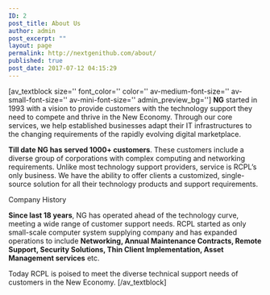 ```yaml
---
ID: 2
post_title: About Us
author: admin
post_excerpt: ""
layout: page
permalink: http://nextgenithub.com/about/
published: true
post_date: 2017-07-12 04:15:29
---
```

[av_textblock size='' font_color='' color='' av-medium-font-size='' av-small-font-size='' av-mini-font-size='' admin_preview_bg='']
<strong>NG</strong> started in 1993 with a vision to provide customers with the technology support they need to compete and thrive in the New Economy. Through our core services, we help established businesses adapt their IT infrastructures to the changing requirements of the rapidly evolving digital marketplace.

<strong>Till date NG has served 1000+ customers</strong>. These customers include a diverse group of corporations with complex computing and networking requirements. Unlike most technology support providers, service is RCPL’s only business. We have the ability to offer clients a customized, single-source solution for all their technology products and support requirements.

<span class="txt6">Company History</span>

<strong>Since last 18 years</strong>, NG has operated ahead of the technology curve, meeting a wide range of customer support needs. RCPL started as only small-scale computer system supplying company and has expanded operations to include <strong>Networking, Annual Maintenance Contracts, Remote Support, Security Solutions, Thin Client Implementation, Asset Management services</strong> etc.

Today RCPL is poised to meet the diverse technical support needs of customers in the New Economy.
[/av_textblock]